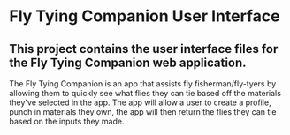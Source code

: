 # Fly Tying Companion User Interface
## This project contains the user interface files for the Fly Tying Companion web application. 

The Fly Tying Companion is an app that assists fly fisherman/fly-tyers by allowing them to quickly see what flies they can tie based off the materials they've selected in the app. The app will allow a user to create a profile, punch in materials they own, the app will then return the flies they can tie based on the inputs they made. 
